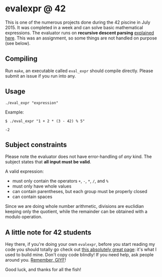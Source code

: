 # evalexpr @ 42
This is one of the numerous projects done during the 42 piscine in July 2015. It was completed in a week and can solve basic mathematical expressions. The evaluator runs on **recursive descent parsing** [explained here](http://www.strchr.com/expression_evaluator). This was an assignment, so some things are not handled on purpose (see below).

## Compiling
Run `make`, an executable called `eval_expr` should compile directly. Please submit an issue if you run into any.

## Usage
`./eval_expr "expression"`

Example:
```
$ ./eval_expr "1 + 2 * (3 - 42) % 5"

-2
```

## Subject constraints
Please note the evaluator does not have error-handling of *any* kind. The subject states that **all input must be valid**.

A valid expression:
* must only contain the operators `+`, `-`, `*`, `/`, and `%`
* must only have whole values
* can contain parentheses, but each group must be properly closed
* can contain spaces

Since we are doing whole number arithmetic, divisions are euclidian keeping only the quotient, while the remainder can be obtained with a modulo operation.

## A little note for 42 students
Hey there, if you're doing your own `evalexpr`, before you start reading my code you should totally go check out [this absolutely great page](http://www.strchr.com/expression_evaluator): it's what I used to build mine. Don't copy code blindly! If you need help, ask people around you. [Remember, GIYF](http://lmgtfy.com/?q=giyf)!

Good luck, and thanks for all the fish!
